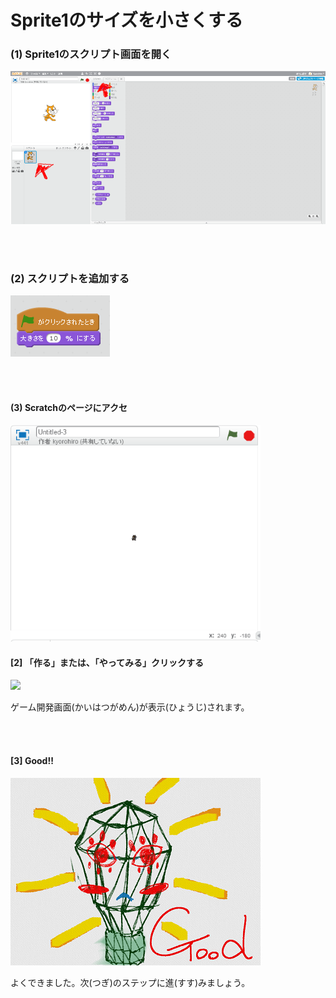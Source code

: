 # Sprite1のサイズを小さくする




### (1) Sprite1のスクリプト画面を開く

![](b001.png)

<br>
<br>

### (2) スクリプトを追加する

![](bs001.png)

<br>
<br>

#### (3) Scratchのページにアクセ

![](bc001.png)



#### [2] 「作る」または、「やってみる」クリックする

![](base001_make_002.png)

ゲーム開発画面(かいはつがめん)が表示(ひょうじ)されます。

<br>
<br>


#### [3] Good!!


![](../good.png)

よくできました。次(つぎ)のステップに進(すす)みましょう。

